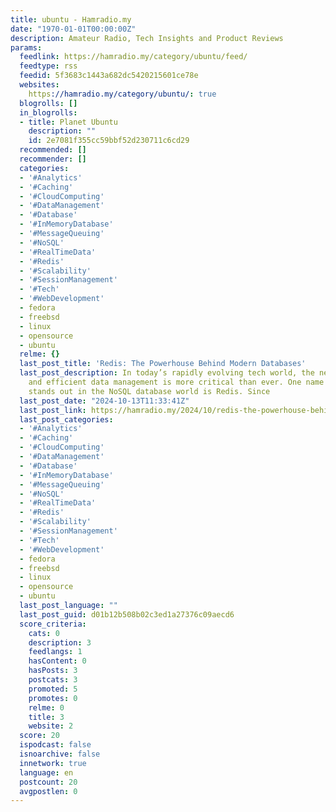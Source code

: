 ```yaml
---
title: ubuntu - Hamradio.my
date: "1970-01-01T00:00:00Z"
description: Amateur Radio, Tech Insights and Product Reviews
params:
  feedlink: https://hamradio.my/category/ubuntu/feed/
  feedtype: rss
  feedid: 5f3683c1443a682dc5420215601ce78e
  websites:
    https://hamradio.my/category/ubuntu/: true
  blogrolls: []
  in_blogrolls:
  - title: Planet Ubuntu
    description: ""
    id: 2e7081f355cc59bbf52d230711c6cd29
  recommended: []
  recommender: []
  categories:
  - '#Analytics'
  - '#Caching'
  - '#CloudComputing'
  - '#DataManagement'
  - '#Database'
  - '#InMemoryDatabase'
  - '#MessageQueuing'
  - '#NoSQL'
  - '#RealTimeData'
  - '#Redis'
  - '#Scalability'
  - '#SessionManagement'
  - '#Tech'
  - '#WebDevelopment'
  - fedora
  - freebsd
  - linux
  - opensource
  - ubuntu
  relme: {}
  last_post_title: 'Redis: The Powerhouse Behind Modern Databases'
  last_post_description: In today’s rapidly evolving tech world, the need for fast
    and efficient data management is more critical than ever. One name that frequently
    stands out in the NoSQL database world is Redis. Since
  last_post_date: "2024-10-13T11:33:41Z"
  last_post_link: https://hamradio.my/2024/10/redis-the-powerhouse-behind-modern-databases/
  last_post_categories:
  - '#Analytics'
  - '#Caching'
  - '#CloudComputing'
  - '#DataManagement'
  - '#Database'
  - '#InMemoryDatabase'
  - '#MessageQueuing'
  - '#NoSQL'
  - '#RealTimeData'
  - '#Redis'
  - '#Scalability'
  - '#SessionManagement'
  - '#Tech'
  - '#WebDevelopment'
  - fedora
  - freebsd
  - linux
  - opensource
  - ubuntu
  last_post_language: ""
  last_post_guid: d01b12b508b02c3ed1a27376c09aecd6
  score_criteria:
    cats: 0
    description: 3
    feedlangs: 1
    hasContent: 0
    hasPosts: 3
    postcats: 3
    promoted: 5
    promotes: 0
    relme: 0
    title: 3
    website: 2
  score: 20
  ispodcast: false
  isnoarchive: false
  innetwork: true
  language: en
  postcount: 20
  avgpostlen: 0
---
```

